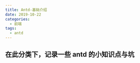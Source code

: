 ```yaml
---
title: Antd-基础介绍
date: 2019-10-22
categories:
  - 前端
tags:
  - antd
---
```


## 在此分类下，记录一些 antd 的小知识点与坑
